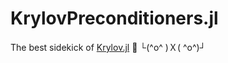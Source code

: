 # KrylovPreconditioners.jl

The best sidekick of [Krylov.jl](https://github.com/JuliaSmoothOptimizers/Krylov.jl) 🤟 └(^o^ )Ｘ( ^o^)┘
